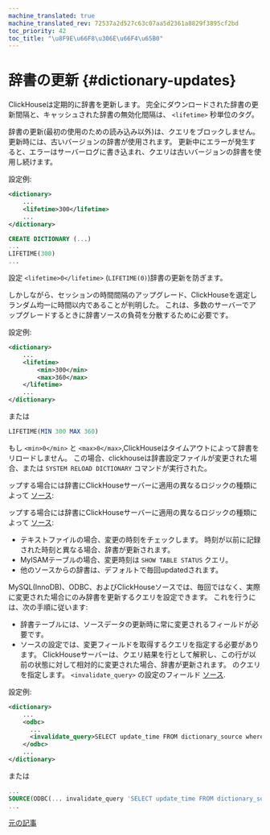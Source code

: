 ```yaml
---
machine_translated: true
machine_translated_rev: 72537a2d527c63c07aa5d2361a8829f3895cf2bd
toc_priority: 42
toc_title: "\u8F9E\u66F8\u306E\u66F4\u65B0"
---
```


# 辞書の更新 {#dictionary-updates}

ClickHouseは定期的に辞書を更新します。 完全にダウンロードされた辞書の更新間隔と、キャッシュされた辞書の無効化間隔は、 `<lifetime>` 秒単位のタグ。

辞書の更新(最初の使用のための読み込み以外)は、クエリをブロックしません。 更新時には、古いバージョンの辞書が使用されます。 更新中にエラーが発生すると、エラーはサーバーログに書き込まれ、クエリは古いバージョンの辞書を使用し続けます。

設定例:

``` xml
<dictionary>
    ...
    <lifetime>300</lifetime>
    ...
</dictionary>
```

``` sql
CREATE DICTIONARY (...)
...
LIFETIME(300)
...
```

設定 `<lifetime>0</lifetime>` (`LIFETIME(0)`)辞書の更新を防ぎます。

しかしながら、セッションの時間間隔のアップグレード、ClickHouseを選定しランダム均一に時間以内であることが判明した。 これは、多数のサーバーでアップグレードするときに辞書ソースの負荷を分散するために必要です。

設定例:

``` xml
<dictionary>
    ...
    <lifetime>
        <min>300</min>
        <max>360</max>
    </lifetime>
    ...
</dictionary>
```

または

``` sql
LIFETIME(MIN 300 MAX 360)
```

もし `<min>0</min>` と `<max>0</max>`,ClickHouseはタイムアウトによって辞書をリロードしません。
この場合、clickhouseは辞書設定ファイルが変更された場合、または `SYSTEM RELOAD DICTIONARY` コマンドが実行された。

ップする場合には辞書にClickHouseサーバーに適用の異なるロジックの種類によって [ソース](external-dicts-dict-sources.md):

ップする場合には辞書にClickHouseサーバーに適用の異なるロジックの種類によって [ソース](external-dicts-dict-sources.md):

-   テキストファイルの場合、変更の時刻をチェックします。 時刻が以前に記録された時刻と異なる場合、辞書が更新されます。
-   MyISAMテーブルの場合、変更時刻は `SHOW TABLE STATUS` クエリ。
-   他のソースからの辞書は、デフォルトで毎回updatedされます。

MySQL(InnoDB)、ODBC、およびClickHouseソースでは、毎回ではなく、実際に変更された場合にのみ辞書を更新するクエリを設定できます。 これを行うには、次の手順に従います:

-   辞書テーブルには、ソースデータの更新時に常に変更されるフィールドが必要です。
-   ソースの設定では、変更フィールドを取得するクエリを指定する必要があります。 ClickHouseサーバーは、クエリ結果を行として解釈し、この行が以前の状態に対して相対的に変更された場合、辞書が更新されます。 のクエリを指定します。 `<invalidate_query>` の設定のフィールド [ソース](external-dicts-dict-sources.md).

設定例:

``` xml
<dictionary>
    ...
    <odbc>
      ...
      <invalidate_query>SELECT update_time FROM dictionary_source where id = 1</invalidate_query>
    </odbc>
    ...
</dictionary>
```

または

``` sql
...
SOURCE(ODBC(... invalidate_query 'SELECT update_time FROM dictionary_source where id = 1'))
...
```

[元の記事](https://clickhouse.com/docs/en/query_language/dicts/external_dicts_dict_lifetime/) <!--hide-->

